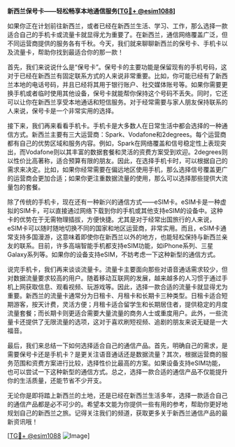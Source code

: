 **新西兰保号卡——轻松畅享本地通信服务[[TG💪+ @esim1088](https://t.me/s/esim1088)]**

如果你正在计划前往新西兰，或者已经在新西兰生活、学习、工作，那么选择一款适合自己的手机卡或流量卡就显得尤为重要了。在新西兰，通信网络覆盖广泛，但不同运营商提供的服务各有千秋。今天，我们就来聊聊新西兰的保号卡、手机卡以及流量卡，帮助你找到最适合你的那一款！

首先，我们来说说什么是“保号卡”。保号卡的主要功能是保留现有的手机号码，这对于已经在新西兰有固定联系方式的人来说非常重要。比如，你可能已经有了新西兰本地的电话号码，并且已经将其用于银行账户、社交媒体账号等。如果你需要更换手机或者临时使用其他设备，保号卡就能帮你保持这个号码不丢失。同时，它还可以让你在新西兰享受本地通话和短信服务。对于经常需要与家人朋友保持联系的人来说，保号卡是一个非常实用的选择。

接下来，我们再来看看手机卡。手机卡是大多数人在日常生活中都会选择的一种通信方式。新西兰主要有三大运营商：Spark、Vodafone和2degrees。每个运营商都有自己的优势区域和服务内容。例如，Spark在网络覆盖和信号稳定性上表现突出，而Vodafone则以其丰富的数据套餐和灵活的资费方案受到欢迎。2degrees则以性价比高著称，适合预算有限的朋友。因此，在选择手机卡时，可以根据自己的需求来决定。比如，如果你经常需要在偏远地区使用手机，那么选择信号覆盖更广的运营商会更加合适；如果你更注重数据流量的使用，那么可以选择那些提供大流量包的套餐。

除了传统的手机卡，现在还有一种新兴的通信方式——eSIM卡。eSIM卡是一种虚拟的SIM卡，可以直接通过网络下载到你的手机或其他支持eSIM的设备中。这种卡的优势在于无需物理插拔，方便快捷。尤其是对于经常出国旅行的人来说，eSIM卡可以随时随地切换不同的国家和地区运营商，非常实用。而且，eSIM卡通常支持多国漫游，这意味着即使你在新西兰以外的地方，也能轻松保持与新西兰亲友的联系。目前，许多高端智能手机都支持eSIM功能，如iPhone系列、三星Galaxy系列等。如果你的设备支持eSIM，不妨考虑一下这种新型的通信方式。

说完手机卡，我们再来谈谈流量卡。流量卡主要面向那些对语音通话需求较少，但对数据流量要求较高的用户。随着移动互联网的发展，越来越多的人习惯于通过手机上网获取信息、观看视频、玩游戏等。因此，选择一款合适的流量卡就显得尤为重要。新西兰的流量卡通常分为日租卡、月租卡和长期卡三种类型。日租卡适合短期游客，按天计费，灵活方便；月租卡适合留学生和长期居住者，提供稳定的月度流量套餐；而长期卡则更适合需要大量流量的商务人士或重度用户。此外，一些流量卡还提供了无限流量的选项，这对于喜欢刷短视频、追剧的朋友来说无疑是一大福音。

最后，我们来总结一下如何选择适合自己的通信产品。首先，明确自己的需求，是需要保号卡还是手机卡？是更关注语音通话还是数据流量？其次，根据运营商的服务范围和资费方案进行比较，选择性价比最高的方案。如果设备支持eSIM功能，也可以尝试一下这种新型的通信方式。总之，选择一款合适的通信产品不仅能提升你的生活质量，还能节省不少开支。

无论你是即将踏上新西兰的土地，还是已经在新西兰生活多年，选择一款适合自己的通信产品都是必不可少的。希望本文能为你提供一些有用的参考，帮助你更好地规划自己的新西兰之旅。记得关注我们的频道，获取更多关于新西兰通信产品的最新资讯哦！

[[TG💪+ @esim1088](https://t.me/s/esim1088) ![Image](https://i.postimg.cc/4NQfJmqS/Snipaste-2025-05-13-00-14-12.png)]